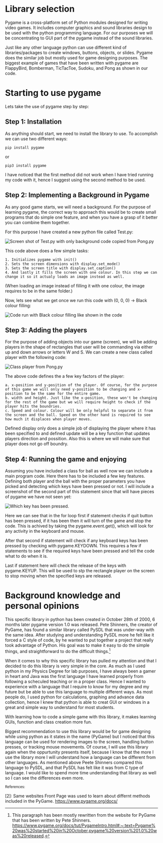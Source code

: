 # Library selection

Pygame is a cross-platform set of Python modules designed for writing video games. It includes computer graphics and sound libraries design to be used with the python programming language. For our purposes we will be concentrating to GUI part of the pygame instead of the sound libraries.

Just like any other language python can use different kind of libraries/packages to create windows, buttons, objects, or slides. Pygame does the similar job but mostly used for game designing purposes. The biggest example of games that have been written with pygame are FlappyBird, Bomberman, TicTacToe, Sudoku, and Pong as shown in our code. 

# Starting to use pygame

Lets take the use of pygame step by step: 

## Step 1: Installation

As anything should start, we need to install the library to use. To accomplish we can use two different ways:
```
pip install pygame
```
or
```
pip3 install pygame
```

I have noticed that the first method did not work when I have tried running my code with it, hence I suggest using the second method to be used.

## Step 2: Implementing a Background in Pygame

As any good game starts, we will need a background. For the purpose of learning pygame, the correct way to approach this would be to create small programs that do simple one feature, and when you have a grasp of it better you can combine them together.

For this purpose I have created a new python file called Test.py:

![Screen shot of Test.py with only background code copied from Pong.py](image.png)

This code above does a few simple tasks:

    1. Initializes pygame with init()
    2. Sets the screen dimensions with display.set_mode()
    3. Sets the screen title with display.set_caption()
    4. And lastly it fills the screen with one colour. In this step we can change it so it actualy loads an image instead as well.

(When loading an image instead of filling it with one colour, the image requires to be in the same folder.)

Now, lets see what we get once we run this code with (0, 0, 0) -> Black colour filling:

![Code run with Black colour filling like shown in the code](image-1.png)

## Step 3: Adding the players

For the purpose of adding objects into our game (screen), we will be adding players in the shape of rectangles that user will be commanding via either up and down arrows or letters W and S. We can create a new class called player with the following code: 

![Class player from Pong.py](image-2.png)

The above code defines the a few key factors of the player:

    a. x-position and y-position of the player. Of course, for the purpose of this game we will only need y-position to be changing and x-position to be the same for the entire game.
    b. width and height. Just like the x-position, these won't be changing for the rest of the game but we will require height to check if the player hits the boundries.
    c. Speed and colour. Colour will be only helpful to separate it from the screen and the ball. Speed on the other hand is required to see how much it displaces when player moves.

Defined display only does a simple job of displaying the player where it has been specified to and defined update will be a key function that updates players direction and possition. Also this is where we will make sure that player does not go off boundry. 

## Step 4: Running the game and enjoying

Assuming you have included a class for ball as well now we can include a main program code. Here there has to be included a few key features. Defining both player and the ball with the proper parameters you have picked and detecting which keys have been pressed or not. I will include a screenshot of the second part of this statement since that will have pieces of pygame we have not seen yet:

![Which key has been pressed.](image-3.png)

Here we can see that in the for loop first if statement checks if quit button has been pressed, if it has been then it will turn of the game and stop the code. This is achived by taking the pygame.event.get(), which will look for any activity in the keyboard and mouse. 

After that second if statement will check if any keyboard keys has been pressed by checking with pygame.KEYDOWN. This requires a few if statements to see if the required keys have been pressed and tell the code what to do when it is.

Last if statement here will check the release of the keys with pygame.KEYUP. This will be used to stp the rectangle player on the screen to stop moving when the specified keys are released.

# Background knowledge and personal opinions

This specific library in python has been created in October 28th of 2000, 6 months later pygame version 1.0 was released. Pete Shinners, the creator of PyGame, has found a similar library called PySDL that was under-way with the same idea. After studying and understanding PySDL more he felt like it forced a C style of code, by he wanted to put together a project that really took advantage of Python. His goal was to make it easy to do the simple things, and straightforward to do the difficult things.[^1]

When it comes to why this specific library has pulled my attention and that I decided to do this library is very simple in the core. As much as I used python in my Physics Degree for lab purposes, I have always been a gamer in heart and Java was the first language I have learned properly from following a scheculed teaching or in a proper class. Hence I wanted to experience with a language that I require to know for my degree and my future but be able to use this language to multiple different ways. As most people do, I used python for calculations, graphing and advance data collection, hence I knew that python is able to creat GUI or windows in a great and simple way to understand for most students. 

With learning how to code a simple game with this library, it makes learning GUIs, function and class creation more fun. 

Biggest recommendation to use this library would be for game designing while using python as it states in the name (PyGame) but I noticed that this language can be used for rendering images to the screen, handling button presses, or tracking mouse movements. Of course, I will use this library again when the oppurtunity presents itself, because I know that the more I use the library more I will understand how a language can be different from other languages. As mentioned above Peete Shinners compared this language to PySDL, and that PySDL has felt like it was from C type of language. I would like to spend more time understanding that library as well so I can see the differences even more.

<sub>
References:
</sub>

[^1]: This paragraph has been mostly rewritten from the website for PyGame that has been written by Pete Shinners. 
https://www.pygame.org/docs/tut/PygameIntro.html#:~:text=Pygame%20was%20started%20in%20October,pygame%20version%201.0%20was%20released.

[2]: Same websites Front Page was used to learn about differnt methods included in the PyGame. 
https://www.pygame.org/docs/